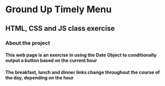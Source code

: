 # Ground Up Timely Menu
## HTML, CSS and JS class exercise
### About the project
#### This web page is an exercise in using the Date Object to conditionally output a button based on the current hour
#### The breakfast, lunch and dinner links change throughout the course of the day, depending on the hour 
